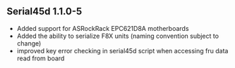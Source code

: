## Serial45d 1.1.0-5

* Added support for ASRockRack EPC621D8A motherboards
* Added the ability to serialize F8X units (naming convention subject to change)
* improved key error checking in serial45d script when accessing fru data read from board